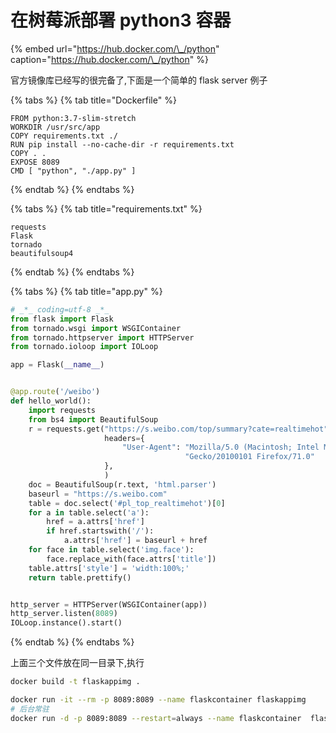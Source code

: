 # 在树莓派部署 python3 容器



{% embed url="https://hub.docker.com/\_/python" caption="https://hub.docker.com/\_/python" %}

官方镜像库已经写的很完备了,下面是一个简单的 flask server 例子

{% tabs %}
{% tab title="Dockerfile" %}
```text
FROM python:3.7-slim-stretch
WORKDIR /usr/src/app
COPY requirements.txt ./
RUN pip install --no-cache-dir -r requirements.txt
COPY . .
EXPOSE 8089
CMD [ "python", "./app.py" ]
```
{% endtab %}
{% endtabs %}

{% tabs %}
{% tab title="requirements.txt" %}
```text
requests
Flask
tornado
beautifulsoup4
```
{% endtab %}
{% endtabs %}

{% tabs %}
{% tab title="app.py" %}
```python
# _*_ coding=utf-8 _*_
from flask import Flask
from tornado.wsgi import WSGIContainer
from tornado.httpserver import HTTPServer
from tornado.ioloop import IOLoop

app = Flask(__name__)


@app.route('/weibo')
def hello_world():
    import requests
    from bs4 import BeautifulSoup
    r = requests.get("https://s.weibo.com/top/summary?cate=realtimehot",
                     headers={
                         "User-Agent": "Mozilla/5.0 (Macintosh; Intel Mac OS X 10.15; rv:71.0) "
                                       "Gecko/20100101 Firefox/71.0"
                     },
                     )
    doc = BeautifulSoup(r.text, 'html.parser')
    baseurl = "https://s.weibo.com"
    table = doc.select('#pl_top_realtimehot')[0]
    for a in table.select('a'):
        href = a.attrs['href']
        if href.startswith('/'):
            a.attrs['href'] = baseurl + href
    for face in table.select('img.face'):
        face.replace_with(face.attrs['title'])
    table.attrs['style'] = 'width:100%;'
    return table.prettify()


http_server = HTTPServer(WSGIContainer(app))
http_server.listen(8089)
IOLoop.instance().start()
```
{% endtab %}
{% endtabs %}

上面三个文件放在同一目录下,执行

```bash
docker build -t flaskappimg .

docker run -it --rm -p 8089:8089 --name flaskcontainer flaskappimg 
# 后台常驻
docker run -d -p 8089:8089 --restart=always --name flaskcontainer  flaskappimg
```

